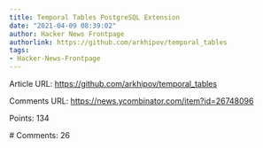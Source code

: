 ```yaml
---
title: Temporal Tables PostgreSQL Extension
date: "2021-04-09 08:39:02"
author: Hacker News Frontpage
authorlink: https://github.com/arkhipov/temporal_tables
tags:
- Hacker-News-Frontpage
---
```


<p>Article URL: <a href="https://github.com/arkhipov/temporal_tables">https://github.com/arkhipov/temporal_tables</a></p>
<p>Comments URL: <a href="https://news.ycombinator.com/item?id=26748096">https://news.ycombinator.com/item?id=26748096</a></p>
<p>Points: 134</p>
<p># Comments: 26</p>
